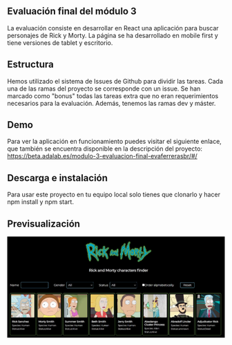 ## Evaluación final del módulo 3

La evaluación consiste en desarrollar en React una aplicación para buscar personajes de Rick y Morty. La página se ha desarrollado en mobile first y tiene versiones de tablet y escritorio.

## Estructura

Hemos utilizado el sistema de Issues de Github para dividir las tareas. Cada una de las ramas del proyecto se corresponde con un issue. Se han marcado como "bonus" todas las tareas extra que no eran requerimientos necesarios para la evaluación. Además, tenemos las ramas dev y máster.

## Demo

Para ver la aplicación en funcionamiento puedes visitar el siguiente enlace, que también se encuentra disponible en la descripción del proyecto:
https://beta.adalab.es/modulo-3-evaluacion-final-evaferrerasbr/#/

## Descarga e instalación

Para usar este proyecto en tu equipo local solo tienes que clonarlo y hacer npm install y npm start.

## Previsualización

![Home de la aplicación](https://github.com/Adalab/modulo-3-evaluacion-final-evaferrerasbr/blob/master/src/images/readme1.JPG)
